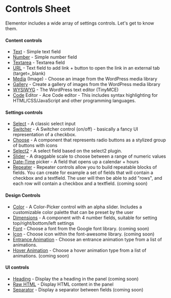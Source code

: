 # Controls Sheet
Elementor includes a wide array of settings controls. Let's get to know them.


#### Content controls

* [Text](_text.md) - Simple text field
* [Number](_number.md) - Simple number field
* [Textarea](_textarea.md) - Textarea field
* [URL](_url.md) - Text field to add link + button to open the link in an external tab (target=_blank)
* [Media](_media.md) (Image) - Choose an image from the WordPress media library
* [Gallery](_gallery.md) - Create a gallery of images from the WordPress media library
* [WYSIWYG](_wysiwyg.md) - The WordPress text editor (TinyMCE)
* [Code](_code.md) Editor - Ace Code editor - This includes syntax highlighting for HTML/CSS/JavaScript and other programming languages.

#### Settings controls

* [Select](_select.md) - A classic select input
* [Switcher](_switcher.md) - A Switcher control (on/off) - basically a fancy UI representation of a checkbox.
* [Choose](_choose.md) - A component that represents radio buttons as a stylized group of buttons with icons
* [Select2](_select2.md) - A select field based on the select2 plugin.
* [Slider](_slider.md) - A draggable scale to choose between a range of numeric values
* [Date-Time](_date.md) picker - A field that opens up a calendar + hours
* [Repeater](_repeater.md) - Repeater controls allow you to build repeatable blocks of fields. You can create for example a set of fields that will contain a checkbox and a textfield. The user will then be able to add "rows", and each row will contain a checkbox and a textfield. (coming soon)

#### Design Controls

* [Color](_color.md) - A Color-Picker control with an alpha slider. Includes a customizable color palette that can be preset by the user
* [Dimensions](_dimensions.md) - A component with 4 number fields, suitable for setting top/right/bottom/left settings
* [Font](_font.md) - Choose a font from the Google font library. (coming soon)
* [Icon](_icon.md) - Choose icon within the font-awesome library. (coming soon)
* [Entrance Animation](_animation.md) - Choose an entrance animation type from a list of animations.
* [Hover Animation](_hover-animation.md) - Choose a hover animation type from a list of animations. (coming soon)

#### UI controls

* [Heading](_heading.md) - Display the a heading in the panel (coming soon)
* [Raw HTML](_raw-html.md) - Display HTML content in the panel
* [Separator](_separator.md) - Display a separator between fields (coming soon)